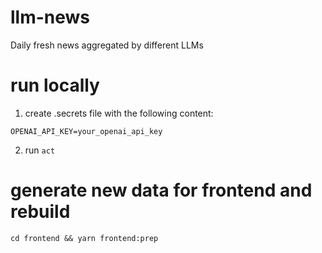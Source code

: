 # llm-news
Daily fresh news aggregated by different LLMs

# run locally

1. create .secrets file with the following content:
```
OPENAI_API_KEY=your_openai_api_key
```

2. run `act`


# generate new data for frontend and rebuild

```
cd frontend && yarn frontend:prep
```
